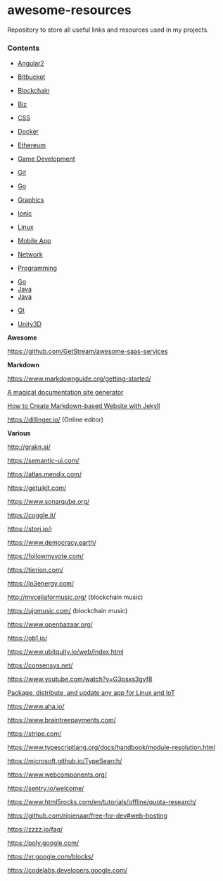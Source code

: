 # awesome-resources

Repository to store all useful links and resources used in my projects.

### Contents

* [Angular2](src/Angular2/)

* [Bitbucket](./src/Bitbucket/)

* [Blockchain](./src/Blockchain/)

* [Biz](./src/Biz/)

* [CSS](./src/Css/)

* [Docker](src/Docker/)

* [Ethereum](./Ethereum/)

* [Game Development](./src/GameDev/)

* [Git](./src/Git/)

* [Go](./src/Go/)

* [Graphics](./src/Graphics/)

* [Ionic](src/Ionic/)

* [Linux](./src/Linux/)

* [Mobile App](./src/MobileApp/)

* [Network](./src/Network/)

* [Programming](./src/Programming/)
- [Go](./src/Programming/Go/)
- [Java](./src/Programming/Java/)
- [Java](./src/Programming/Java/)

* [Qt](./src/Qt/)

* [Unity3D](src/Unity/)

**Awesome**

https://github.com/GetStream/awesome-saas-services

**Markdown**

https://www.markdownguide.org/getting-started/

[A magical documentation site generator](https://docsify.js.org/)

[How to Create Markdown-based Website with Jekyll](https://medium.com/pacroy/how-to-create-markdown-based-website-with-jekyll-e61454c23f68)

https://dillinger.io/ (Online editor)

**Various**

http://grakn.ai/

https://semantic-ui.com/

https://atlas.mendix.com/

https://getuikit.com/

https://www.sonarqube.org/

https://coggle.it/

https://storj.io/i

https://www.democracy.earth/

https://followmyvote.com/

https://tierion.com/

https://lo3energy.com/

http://myceliaformusic.org/ (blockchain music)

https://ujomusic.com/ (blockchain music)

https://www.openbazaar.org/

https://ob1.io/

https://www.ubitquity.io/web/index.html

https://consensys.net/

https://www.youtube.com/watch?v=G3psxs3gyf8

[Package, distribute, and update any app for Linux and IoT](https://snapcraft.io/)

https://www.aha.io/

https://www.braintreepayments.com/

https://stripe.com/

https://www.typescriptlang.org/docs/handbook/module-resolution.html

https://microsoft.github.io/TypeSearch/

https://www.webcomponents.org/

https://sentry.io/welcome/

https://www.html5rocks.com/en/tutorials/offline/quota-research/

https://github.com/ripienaar/free-for-dev#web-hosting

https://zzzz.io/faq/

https://poly.google.com/

https://vr.google.com/blocks/

https://codelabs.developers.google.com/
